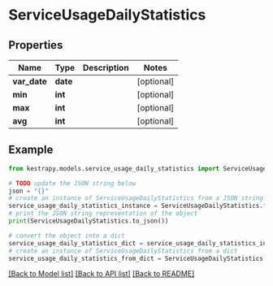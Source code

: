 # ServiceUsageDailyStatistics


## Properties

Name | Type | Description | Notes
------------ | ------------- | ------------- | -------------
**var_date** | **date** |  | [optional] 
**min** | **int** |  | [optional] 
**max** | **int** |  | [optional] 
**avg** | **int** |  | [optional] 

## Example

```python
from kestrapy.models.service_usage_daily_statistics import ServiceUsageDailyStatistics

# TODO update the JSON string below
json = "{}"
# create an instance of ServiceUsageDailyStatistics from a JSON string
service_usage_daily_statistics_instance = ServiceUsageDailyStatistics.from_json(json)
# print the JSON string representation of the object
print(ServiceUsageDailyStatistics.to_json())

# convert the object into a dict
service_usage_daily_statistics_dict = service_usage_daily_statistics_instance.to_dict()
# create an instance of ServiceUsageDailyStatistics from a dict
service_usage_daily_statistics_from_dict = ServiceUsageDailyStatistics.from_dict(service_usage_daily_statistics_dict)
```
[[Back to Model list]](../README.md#documentation-for-models) [[Back to API list]](../README.md#documentation-for-api-endpoints) [[Back to README]](../README.md)


